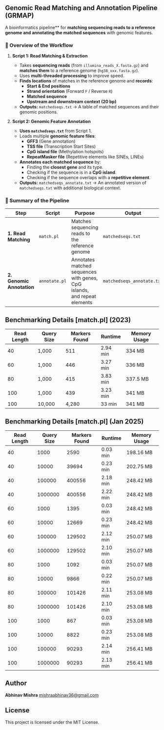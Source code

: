 
## Genomic Read Matching and Annotation Pipeline (GRMAP)
 
A bioinformatics pipeline** for **matching sequencing reads to a reference genome and annotating the matched sequences** with genomic features.

### **📌 Overview of the Workflow**
1. **Script 1: Read Matching & Extraction**  
   - Takes **sequencing reads** (from `illumina_reads_X.fasta.gz`) and **matches them** to a reference genome (`hg38_xxx.fasta.gz`).
   - Uses **multi-threaded processing** to improve speed.
   - **Finds locations** of matches in the reference genome and **records**:
     - **Start & End positions**  
     - **Strand orientation** (Forward `F` / Reverse `R`)  
     - **Matched sequence**
     - **Upstream and downstream context (20 bp)**
   - **Outputs:** `matchedseqs.txt` → A table of matched sequences and their genomic positions.

2. **Script 2: Genomic Feature Annotation**  
   - **Uses `matchedseqs.txt`** from Script 1.
   - Loads multiple **genomic feature files**:
     - **GFF3** (Gene annotation)
     - **TSS file** (Transcription Start Sites)
     - **CpG island file** (Methylation hotspots)
     - **RepeatMasker file** (Repetitive elements like SINEs, LINEs)
   - **Annotates each matched sequence** by:
     - Finding the **closest gene** and its type.
     - Checking if the sequence is in a **CpG island**.
     - Checking if the sequence overlaps with a **repetitive element**.
   - **Outputs:** `matchedseqs_annotate.txt` → An annotated version of `matchedseqs.txt` with additional biological context.

### **🔹 Summary of the Pipeline**
| **Step** | **Script** | **Purpose** | **Output** |
|----------|-----------|-------------|------------|
| **1. Read Matching** | `match.pl` | Matches sequencing reads to the reference genome | `matchedseqs.txt` |
| **2. Genomic Annotation** | `annotate.pl` | Annotates matched sequences with genes, CpG islands, and repeat elements | `matchedseqs_annotate.txt` |

## Benchmarking Details [match.pl] (2023) 

| Read Length | Query Size | Markers Found | Runtime  | Memory Usage |
|-------------|------------|---------------|----------|--------------|
| 40          | 1,000      | 511           | 2.94 min | 334 MB       |
| 60          | 1,000      | 446           | 3.27 min | 336 MB       |
| 80          | 1,000      | 415           | 3.83 min | 337.5 MB     |
| 100         | 1,000      | 439           | 3.23 min | 341 MB       |
| 100         | 10,000     | 4,280         | 33 min   | 341 MB       | 

## Benchmarking Details [match.pl] (Jan 2025) 

| Read Length | Query Size | Markers Found | Runtime  | Memory Usage |
|-------------|------------|---------------|----------|--------------|
| 40 | 1000 | 2590 | 0.03 min | 198.16 MB |
| 40 | 10000 | 39694 | 0.23 min | 202.75 MB |
| 40 | 100000 | 400556 | 2.18 min | 248.42 MB |
| 40 | 1000000 | 400556 | 2.22 min | 248.42 MB |
| 60 | 1000 | 1395 | 0.03 min | 248.42 MB |
| 60 | 10000 | 12669 | 0.23 min | 248.42 MB |
| 60 | 100000 | 129502 | 2.12 min | 250.07 MB |
| 60 | 1000000 | 129502 | 2.10 min | 250.07 MB |
| 80 | 1000 | 1092 | 0.03 min | 250.07 MB |
| 80 | 10000 | 9866 | 0.22 min | 250.07 MB |
| 80 | 100000 | 101426 | 2.11 min | 253.08 MB |
| 80 | 1000000 | 101426 | 2.10 min | 253.08 MB |
| 100 | 1000 | 867 | 0.03 min | 253.08 MB |
| 100 | 10000 | 8822 | 0.23 min | 253.08 MB |
| 100 | 100000 | 90293 | 2.14 min | 256.41 MB |
| 100 | 1000000 | 90293 | 2.13 min | 256.41 MB |

## Author 

**Abhinav Mishra** 
mishraabhinav36@gmail.com

## License
This project is licensed under the MIT License.
